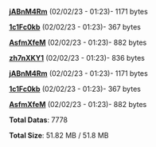 [**jABnM4Rm**](/data/jABnM4Rm.txt) (02/02/23 - 01:23)- 1171 bytes

[**1c1Fc0kb**](/data/1c1Fc0kb.txt) (02/02/23 - 01:23)- 367 bytes

[**AsfmXfeM**](/data/AsfmXfeM.txt) (02/02/23 - 01:23)- 882 bytes

[**zh7nXKY1**](/data/zh7nXKY1.txt) (02/02/23 - 01:23)- 836 bytes

[**jABnM4Rm**](/data/jABnM4Rm.txt) (02/02/23 - 01:23)- 1171 bytes

[**1c1Fc0kb**](/data/1c1Fc0kb.txt) (02/02/23 - 01:23)- 367 bytes

[**AsfmXfeM**](/data/AsfmXfeM.txt) (02/02/23 - 01:23)- 882 bytes

**Total Datas**: 7778

**Total Size**: 51.82 MB / 51.8 MB